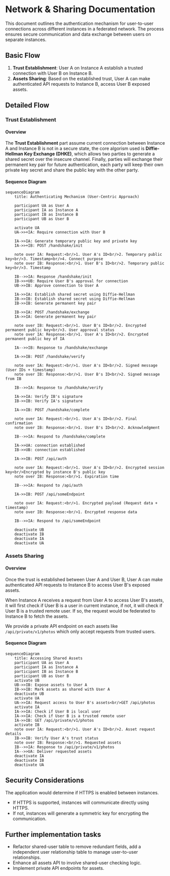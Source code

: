 # Network & Sharing Documentation

This document outlines the authentication mechanism for user-to-user connections across different instances in a federated network. The process ensures secure communication and data exchange between users on separate instances.

## Basic Flow

1. **Trust Establishment**: User A on Instance A establish a trusted connection with User B on Instance B.
2. **Assets Sharing**: Based on the established trust, User A can make authenticated API requests to Instance B, access User B exposed assets.

## Detailed Flow

### Trust Establishment

#### Overview

The **Trust Establishment** part assume current connection between Instance A and Instance B is not in a secure state, the core algorism used is **Diffie-Hellman Key Exchange (DHKE)**, which allows two parties to generate a shared secret over the insecure channel. Finally, parties will exchange their permanent key pair for future authentication, each party will keep their own private key secret and share the public key with the other party.

#### Sequence Diagram

```mermaid
sequenceDiagram
    title: Authenticating Mechanism (User-Centric Approach)
    
    participant UA as User A
    participant IA as Instance A
    participant IB as Instance B
    participant UB as User B
    
    activate UA
    UA->>+IA: Require connection with User B
    
    IA->>IA: Generate temporary public key and private key
    IA->>+IB: POST /handshake/init
    
    note over IA: Request:<br/>1. User A's ID<br/>2. Temporary public key<br/>3. Timestamp<br/>4. Connect purpose
    note over IB: Response:<br/>1. User B's ID<br/>2. Temporary public key<br/>3. Timestamp
    
    IB-->>IA: Response /handshake/init
    IB->>+UB: Require User B's approval for connection
    UB->>IB: Approve connection to User A
    
    IA->>IA: Establish shared secret using Diffie-Hellman
    IB->>IB: Establish shared secret using Diffie-Hellman
    IB->>IB: Generate permanent key pair
    
    IB->>IA: POST /handshake/exchange
    IA->>IA: Generate permanent key pair
    
    note over IB: Request:<br/>1. User B's ID<br/>2. Encrypted permanent public key<br/>3. User approval status
    note over IA: Response:<br/>1. User A's ID<br/>2. Encrypted permanent public key of IA
    
    IA-->>IB: Response to /handshake/exchange
    
    IA->>IB: POST /handshake/verify
    
    note over IA: Request:<br/>1. User A's ID<br/>2. Signed message (User IDs + timestamp)
    note over IB: Response:<br/>1. User B's ID<br/>2. Signed message from IB
    
    IB-->>IA: Response to /handshake/verify
    
    IA->>IA: Verify IB's signature
    IB->>IB: Verify IA's signature
    
    IA->>IB: POST /handshake/complete
    
    note over IA: Request:<br/>1. User A's ID<br/>2. Final confirmation
    note over IB: Response:<br/>1. User B's ID<br/>2. Acknowledgment
    
    IB-->>IA: Respond to /handshake/complete
    
    IA->>UA: connection established
    IB->>UB: connection established
    
    IA->>IB: POST /api/auth
    
    note over IA: Request:<br/>1. User A's ID<br/>2. Encrypted session key<br/>Encrypted by instance B's public key
    note over IB: Response:<br/>1. Expiration time
    
    IB-->>IA: Respond to /api/auth
    
    IA->>IB: POST /api/someEndpoint
    
    note over IA: Request:<br/>1. Encrypted payload (Request data + timestamp)
    note over IB: Response:<br/>1. Encrypted response data
    
    IB-->>IA: Respond to /api/someEndpoint
    
    deactivate UB
    deactivate IB
    deactivate IA
    deactivate UA
```

### Assets Sharing

#### Overview

Once the trust is established between User A and User B, User A can make authenticated API requests to Instance B to access User B's exposed assets.

When Instance A receives a request from User A to access User B's assets, it will first check if User B is a user in current instance, if not, it will check if User B is a trusted remote user. If so, the request would be federated to Instance B to fetch the assets.

We provide a private API endpoint on each assets like `/api/private/v1/photos` which only accept requests from trusted users.

#### Sequence Diagram

```mermaid
sequenceDiagram
    title: Accessing Shared Assets
    participant UA as User A
    participant IA as Instance A
    participant IB as Instance B
    participant UB as User B
    activate UB
    UB->>IB: Expose assets to User A
    IB->>IB: Mark assets as shared with User A
    deactivate UB
    activate UA
    UA->>IA: Request access to User B's assets<br/>GET /api/photos
    activate IA
    IA->>IA: Check if User B is local user
    IA->>IA: Check if User B is a trusted remote user
    IA->>IB: GET /api/private/v1/photos
    activate IB
    note over IA: Request:<br/>1. User A's ID<br/>2. Asset request details
    IB->>IB: Verify User A's trust status
    note over IB: Response:<br/>1. Requested assets
    IB-->>IA: Response to /api/private/v1/photos
    IA-->>UA: Deliver requested assets
    deactivate IA
    deactivate IB
    deactivate UA
```

## Security Considerations

The application would determine if HTTPS is enabled between instances.

- If HTTPS is supported, instances will communicate directly using HTTPS.
- If not, instances will generate a symmetric key for encrypting the communication.

## Further implementation tasks

- Refactor shared-user table to remove redundant fields, add a independent user relationship table to manage user-to-user relationships.
- Enhance all assets API to involve shared-user checking logic.
- Implement private API endpoints for assets.
